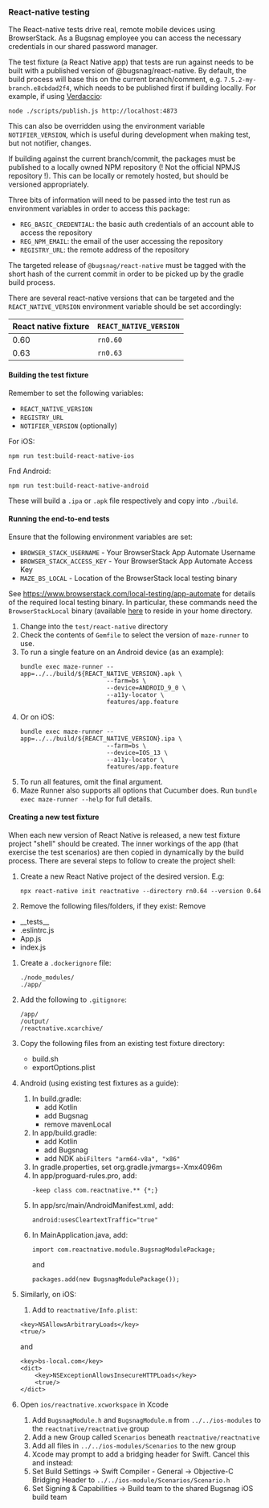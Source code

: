 ### React-native testing

The React-native tests drive real, remote mobile devices using BrowserStack. As a Bugsnag employee you can access the 
necessary credentials in our shared password manager.

The test fixture (a React Native app) that tests are run against needs to be built with a published version of 
@bugsnag/react-native.  By default, the build process will base this on the current branch/comment, 
e.g. `7.5.2-my-branch.e8cbdad2f4`, which needs to be published first if building locally.  For example, if using 
[Verdaccio](https://verdaccio.org/docs/en/docker.html):
```
node ./scripts/publish.js http://localhost:4873
```

This can also be overridden using the environment variable `NOTIFIER_VERSION`, which is useful during development when 
making test, but not notifier, changes.

If building against the current branch/commit, the packages must be published to a locally owned NPM repository 
(! Not the official NPMJS repository !). This can be locally or remotely hosted, but should be versioned appropriately.  

Three bits of information will need to be passed into the test run as environment variables in order to 
access this package:
- `REG_BASIC_CREDENTIAL`: the basic auth credentials of an account able to access the repository
- `REG_NPM_EMAIL`: the email of the user accessing the repository
- `REGISTRY_URL`: the remote address of the repository

The targeted release of `@bugsnag/react-native` must be tagged with the short hash of the current commit in order to be 
picked up by the gradle build process.

There are several react-native versions that can be targeted and the `REACT_NATIVE_VERSION` environment variable should 
be set accordingly:

| React native fixture | `REACT_NATIVE_VERSION` |
|----------------------|------------------------|
| 0.60                 | `rn0.60`               |
| 0.63                 | `rn0.63`               |

#### Building the test fixture

Remember to set the following variables:
- `REACT_NATIVE_VERSION`
- `REGISTRY_URL`
- `NOTIFIER_VERSION` (optionally)

For iOS:
```shell script
npm run test:build-react-native-ios
```

Fnd Android:
```shell script
npm run test:build-react-native-android
```
These will build a `.ipa` or `.apk` file respectively and copy into `./build`.

#### Running the end-to-end tests

Ensure that the following environment variables are set:
- `BROWSER_STACK_USERNAME` - Your BrowserStack App Automate Username
- `BROWSER_STACK_ACCESS_KEY` - Your BrowserStack App Automate Access Key
- `MAZE_BS_LOCAL` - Location of the BrowserStack local testing binary

See https://www.browserstack.com/local-testing/app-automate for details of the required local testing binary. In
particular, these commands need the `BrowserStackLocal` binary (available 
[here](https://www.browserstack.com/local-testing/releases) to reside in your home directory.  

1. Change into the `test/react-native` directory
1. Check the contents of `Gemfile` to select the version of `maze-runner` to use.
1. To run a single feature on an Android device (as an example):
    ```shell script
    bundle exec maze-runner --app=../../build/${REACT_NATIVE_VERSION}.apk \
                            --farm=bs \
                            --device=ANDROID_9_0 \
                            --a11y-locator \
                            features/app.feature
    ```
1. Or on iOS:
    ```shell script
    bundle exec maze-runner --app=../../build/${REACT_NATIVE_VERSION}.ipa \
                            --farm=bs \
                            --device=IOS_13 \
                            --a11y-locator \
                            features/app.feature
    ```
1. To run all features, omit the final argument.
1. Maze Runner also supports all options that Cucumber does.  Run `bundle exec maze-runner --help` for full details.

#### Creating a new test fixture

When each new version of React Native is released, a new test fixture project "shell" should be created.  The inner
workings of the app (that exercise the test scenarios) are then copied in dynamically by the build process.  There are
several steps to follow to create the project shell:

1. Create a new React Native project of the desired version.  E.g:
    ```
    npx react-native init reactnative --directory rn0.64 --version 0.64
    ```
1. Remove the following files/folders, if they exist:
Remove 
- \_\_tests\_\_
- .eslintrc.js
- App.js
- index.js

1. Create a `.dockerignore` file:
    ```
    ./node_modules/
    ./app/
    ```

1. Add the following to `.gitignore`:
    ```
    /app/
    /output/
    /reactnative.xcarchive/
    ```

1. Copy the following files from an existing test fixture directory:
    - build.sh
    - exportOptions.plist

1. Android (using existing test fixtures as a guide):
    1. In build.gradle:
        - add Kotlin
        - add Bugsnag
        - remove mavenLocal
    1. In app/build.gradle:
        - add Kotlin
        - add Bugsnag
        - add NDK `abiFilters "arm64-v8a", "x86"`
    1. In gradle.properties, set org.gradle.jvmargs=-Xmx4096m  
    1. In app/proguard-rules.pro, add:
        ```
        -keep class com.reactnative.** {*;}
        ```
    1.  In app/src/main/AndroidManifest.xml, add:
        ```
        android:usesCleartextTraffic="true"
        ```
    1.  In MainApplication.java, add:
        ```
        import com.reactnative.module.BugsnagModulePackage;
        ```
        and
        ```
        packages.add(new BugsnagModulePackage());
        ```
1. Similarly, on iOS:
    1. Add to `reactnative/Info.plist`:
    ```
    <key>NSAllowsArbitraryLoads</key>
    <true/>
    ```
    and
    ```
    <key>bs-local.com</key>
    <dict>
        <key>NSExceptionAllowsInsecureHTTPLoads</key>
        <true/>
    </dict>
    ```

1. Open `ios/reactnative.xcworkspace` in Xcode
    1. Add `BugsnagModule.h` and `BugsnagModule.m` from `../../ios-modules` to the `reactnative/reactnative` group
    1. Add a new Group called `Scenarios` beneath `reactnative/reactnative`
    1. Add all files in `../../ios-modules/Scenarios` to the new group
    1. Xcode may prompt to add a bridging header for Swift.  Cancel this and instead:
    1. Set Build Settings -> Swift Compiler - General -> Objective-C Bridging Header to `../../ios-module/Scenarios/Scenario.h`
    1. Set Signing & Capabilities -> Build team to the shared Bugsnag iOS build team
